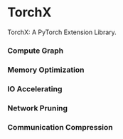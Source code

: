 # TorchX
TorchX: A PyTorch Extension Library.

### Compute Graph

### Memory Optimization

### IO Accelerating

### Network Pruning

### Communication Compression
